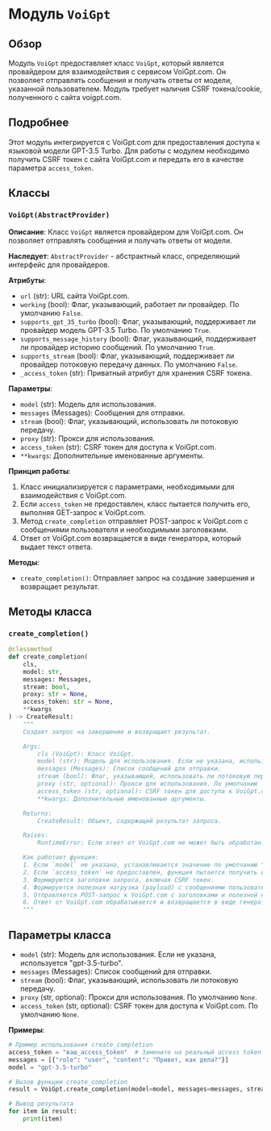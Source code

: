 # Модуль `VoiGpt`

## Обзор

Модуль `VoiGpt` предоставляет класс `VoiGpt`, который является провайдером для взаимодействия с сервисом VoiGpt.com. Он позволяет отправлять сообщения и получать ответы от модели, указанной пользователем. Модуль требует наличия CSRF токена/cookie, полученного с сайта voigpt.com.

## Подробнее

Этот модуль интегрируется с VoiGpt.com для предоставления доступа к языковой модели GPT-3.5 Turbo. Для работы с модулем необходимо получить CSRF токен с сайта VoiGpt.com и передать его в качестве параметра `access_token`.

## Классы

### `VoiGpt(AbstractProvider)`

**Описание**:
Класс `VoiGpt` является провайдером для VoiGpt.com. Он позволяет отправлять сообщения и получать ответы от модели.

**Наследует**:
`AbstractProvider` - абстрактный класс, определяющий интерфейс для провайдеров.

**Атрибуты**:
- `url` (str): URL сайта VoiGpt.com.
- `working` (bool): Флаг, указывающий, работает ли провайдер. По умолчанию `False`.
- `supports_gpt_35_turbo` (bool): Флаг, указывающий, поддерживает ли провайдер модель GPT-3.5 Turbo. По умолчанию `True`.
- `supports_message_history` (bool): Флаг, указывающий, поддерживает ли провайдер историю сообщений. По умолчанию `True`.
- `supports_stream` (bool): Флаг, указывающий, поддерживает ли провайдер потоковую передачу данных. По умолчанию `False`.
- `_access_token` (str): Приватный атрибут для хранения CSRF токена.

**Параметры**:
- `model` (str): Модель для использования.
- `messages` (Messages): Сообщения для отправки.
- `stream` (bool): Флаг, указывающий, использовать ли потоковую передачу.
- `proxy` (str): Прокси для использования.
- `access_token` (str): CSRF токен для доступа к VoiGpt.com.
- `**kwargs`: Дополнительные именованные аргументы.

**Принцип работы**:

1.  Класс инициализируется с параметрами, необходимыми для взаимодействия с VoiGpt.com.
2.  Если `access_token` не предоставлен, класс пытается получить его, выполняя GET-запрос к VoiGpt.com.
3.  Метод `create_completion` отправляет POST-запрос к VoiGpt.com с сообщениями пользователя и необходимыми заголовками.
4.  Ответ от VoiGpt.com возвращается в виде генератора, который выдает текст ответа.

**Методы**:

- `create_completion()`: Отправляет запрос на создание завершения и возвращает результат.

## Методы класса

### `create_completion()`

```python
@classmethod
def create_completion(
    cls,
    model: str,
    messages: Messages,
    stream: bool,
    proxy: str = None,
    access_token: str = None,
    **kwargs
) -> CreateResult:
    """
    Создает запрос на завершение и возвращает результат.

    Args:
        cls (VoiGpt): Класс VoiGpt.
        model (str): Модель для использования. Если не указана, используется "gpt-3.5-turbo".
        messages (Messages): Список сообщений для отправки.
        stream (bool): Флаг, указывающий, использовать ли потоковую передачу.
        proxy (str, optional): Прокси для использования. По умолчанию `None`.
        access_token (str, optional): CSRF токен для доступа к VoiGpt.com. По умолчанию `None`.
        **kwargs: Дополнительные именованные аргументы.

    Returns:
        CreateResult: Объект, содержащий результат запроса.

    Raises:
        RuntimeError: Если ответ от VoiGpt.com не может быть обработан.

    Как работает функция:
    1. Если `model` не указана, устанавливается значение по умолчанию "gpt-3.5-turbo".
    2. Если `access_token` не предоставлен, функция пытается получить его, выполняя GET-запрос к VoiGpt.com.
    3. Формируются заголовки запроса, включая CSRF токен.
    4. Формируется полезная нагрузка (payload) с сообщениями пользователя.
    5. Отправляется POST-запрос к VoiGpt.com с заголовками и полезной нагрузкой.
    6. Ответ от VoiGpt.com обрабатывается и возвращается в виде генератора.
    """
```

## Параметры класса

- `model` (str): Модель для использования. Если не указана, используется "gpt-3.5-turbo".
- `messages` (Messages): Список сообщений для отправки.
- `stream` (bool): Флаг, указывающий, использовать ли потоковую передачу.
- `proxy` (str, optional): Прокси для использования. По умолчанию `None`.
- `access_token` (str, optional): CSRF токен для доступа к VoiGpt.com. По умолчанию `None`.

**Примеры**:

```python
# Пример использования create_completion
access_token = "ваш_access_token"  # Замените на реальный access token
messages = [{"role": "user", "content": "Привет, как дела?"}]
model = "gpt-3.5-turbo"

# Вызов функции create_completion
result = VoiGpt.create_completion(model=model, messages=messages, stream=False, access_token=access_token)

# Вывод результата
for item in result:
    print(item)